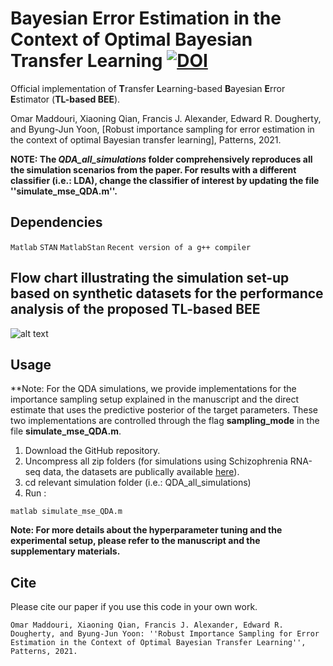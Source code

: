#  Bayesian Error Estimation in the Context of Optimal Bayesian Transfer Learning [![DOI](https://zenodo.org/badge/407619321.svg)](https://zenodo.org/badge/latestdoi/407619321)

Official implementation of **T**ransfer **L**earning-based **B**ayesian **E**rror **E**stimator (**TL-based BEE**).

Omar Maddouri, Xiaoning Qian, Francis J. Alexander, Edward R. Dougherty, and Byung-Jun Yoon, [Robust importance sampling for error estimation in the context of optimal Bayesian transfer learning], Patterns, 2021.

**NOTE: The *QDA_all_simulations* folder comprehensively reproduces all the simulation scenarios from the paper. For results with a different classifier (i.e.: LDA), change the classifier of interest by updating the file ''simulate_mse_QDA.m''.**

## Dependencies

```Matlab```
```STAN```
```MatlabStan```
```Recent version of a g++ compiler```

## Flow chart illustrating the simulation set-up based on synthetic datasets for the performance analysis of the proposed TL-based BEE

![alt text](flowchart.png)

## Usage
**Note: For the QDA simulations, we provide implementations for the importance sampling setup explained in the manuscript and the direct estimate that uses the predictive posterior of the target parameters. These two implementations are controlled through the flag **sampling_mode** in the file **simulate_mse_QDA.m**.
1) Download the GitHub repository.
2) Uncompress all zip folders (for simulations using Schizophrenia RNA-seq data, the datasets are publically available [here](https://github.com/mgandal/Shared-molecular-neuropathology-across-major-psychiatric-disorders-parallels-polygenic-overlap#readme)).
3) cd relevant simulation folder (i.e.: QDA_all_simulations)
4) Run :
```
matlab simulate_mse_QDA.m
``` 
**Note: For more details about the hyperparameter tuning and the experimental setup, please refer to the manuscript and the supplementary materials.**

## Cite

Please cite our paper if you use this code in your own work.

```
Omar Maddouri, Xiaoning Qian, Francis J. Alexander, Edward R. Dougherty, and Byung-Jun Yoon: ''Robust Importance Sampling for Error Estimation in the Context of Optimal Bayesian Transfer Learning'', Patterns, 2021.
```

